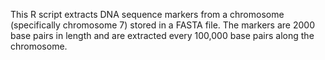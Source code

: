 This R script extracts DNA sequence markers from a chromosome (specifically chromosome 7) stored in a FASTA file. The markers are 2000 base pairs in length and are extracted every 100,000 base pairs along the chromosome. 
